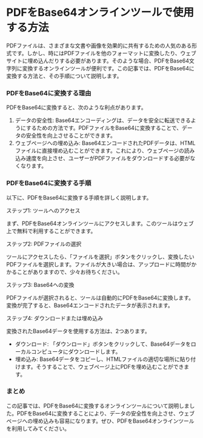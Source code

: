 PDFをBase64オンラインツールで使用する方法
=========================

PDFファイルは、さまざまな文書や画像を効果的に共有するための人気のある形式です。しかし、時にはPDFファイルを他のフォーマットに変換したり、ウェブサイトに埋め込んだりする必要があります。そのような場合、PDFをBase64文字列に変換するオンラインツールが便利です。この記事では、PDFをBase64に変換する方法と、その手順について説明します。

### PDFをBase64に変換する理由

PDFをBase64に変換すると、次のような利点があります。

1. データの安全性: Base64エンコーディングは、データを安全に転送できるようにするための方法です。PDFファイルをBase64に変換することで、データの安全性を向上させることができます。
2. ウェブページへの埋め込み: Base64エンコードされたPDFデータは、HTMLファイルに直接埋め込むことができます。これにより、ウェブページの読み込み速度を向上させ、ユーザーがPDFファイルをダウンロードする必要がなくなります。

### PDFをBase64に変換する手順

以下に、PDFをBase64に変換する手順を詳しく説明します。

ステップ1: ツールへのアクセス

まず、PDFをBase64オンラインツールにアクセスします。このツールはウェブ上で無料で利用することができます。

ステップ2: PDFファイルの選択

ツールにアクセスしたら、「ファイルを選択」ボタンをクリックし、変換したいPDFファイルを選択します。ファイルが大きい場合は、アップロードに時間がかかることがありますので、少々お待ちください。

ステップ3: Base64への変換

PDFファイルが選択されると、ツールは自動的にPDFをBase64に変換します。変換が完了すると、Base64エンコードされたデータが表示されます。

ステップ4: ダウンロードまたは埋め込み

変換されたBase64データを使用する方法は、2つあります。

- ダウンロード: 「ダウンロード」ボタンをクリックして、Base64データをローカルコンピュータにダウンロードします。
- 埋め込み: Base64データをコピーし、HTMLファイルの適切な場所に貼り付けます。そうすることで、ウェブページ上にPDFを埋め込むことができます。

### まとめ

この記事では、PDFをBase64に変換するオンラインツールについて説明しました。PDFをBase64に変換することにより、データの安全性を向上させ、ウェブページへの埋め込みも容易になります。ぜひ、PDFをBase64オンラインツールを利用してみてください。